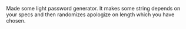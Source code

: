 Made some light password generator. It makes some string depends on your specs and then randomizes apologize on length which you have chosen.
